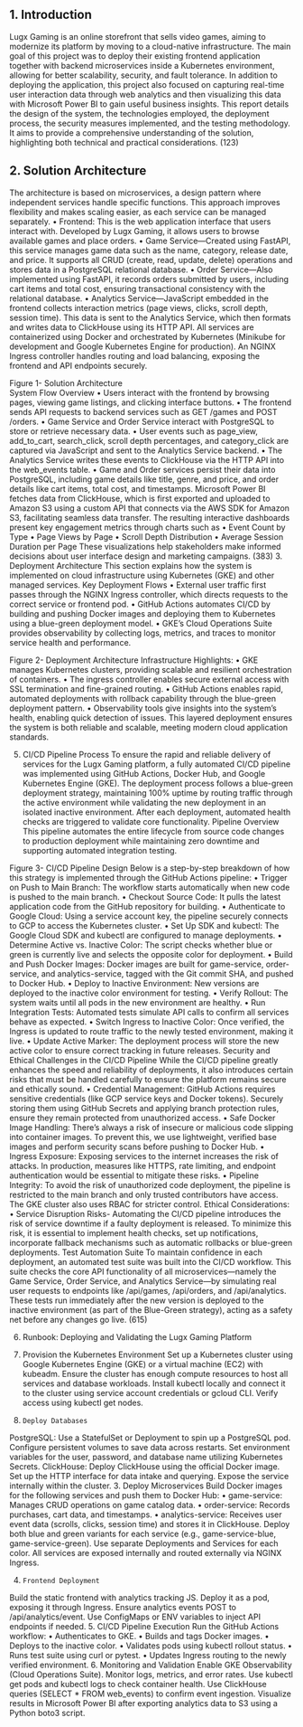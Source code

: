 ## 1.	Introduction
Lugx Gaming is an online storefront that sells video games, aiming to modernize its platform by moving to a cloud-native infrastructure. The main goal of this project was to deploy their existing frontend application together with backend microservices inside a Kubernetes environment, allowing for better scalability, security, and fault tolerance. In addition to deploying the application, this project also focused on capturing real-time user interaction data through web analytics and then visualizing this data with Microsoft Power BI to gain useful business insights. This report details the design of the system, the technologies employed, the deployment process, the security measures implemented, and the testing methodology. It aims to provide a comprehensive understanding of the solution, highlighting both technical and practical considerations.                                              (123)

## 2.	Solution Architecture
The architecture is based on microservices, a design pattern where independent services handle specific functions. This approach improves flexibility and makes scaling easier, as each service can be managed separately.
•	Frontend: This is the web application interface that users interact with. Developed by Lugx Gaming, it allows users to browse available games and place orders.
•	Game Service—Created using FastAPI, this service manages game data such as the name, category, release date, and price. It supports all CRUD (create, read, update, delete) operations and stores data in a PostgreSQL relational database.
•	Order Service—Also implemented using FastAPI, it records orders submitted by users, including cart items and total cost, ensuring transactional consistency with the relational database.
•	Analytics Service—JavaScript embedded in the frontend collects interaction metrics (page views, clicks, scroll depth, session time). This data is sent to the Analytics Service, which then formats and writes data to ClickHouse using its HTTP API.
All services are containerized using Docker and orchestrated by Kubernetes (Minikube for development and Google Kubernetes Engine for production). An NGINX Ingress controller handles routing and load balancing, exposing the frontend and API endpoints securely.
 
Figure 1- Solution Architecture        
System Flow Overview
•	Users interact with the frontend by browsing pages, viewing game listings, and clicking interface buttons.
•	The frontend sends API requests to backend services such as GET /games and POST /orders.
•	Game Service and Order Service interact with PostgreSQL to store or retrieve necessary data.
•	User events such as page_view, add_to_cart, search_click, scroll depth percentages, and category_click are captured via JavaScript and sent to the Analytics Service backend.
•	The Analytics Service writes these events to ClickHouse via the HTTP API into the web_events table.
•	Game and Order services persist their data into PostgreSQL, including game details like title, genre, and price, and order details like cart items, total cost, and timestamps.
Microsoft Power BI fetches data from ClickHouse, which is first exported and uploaded to Amazon S3 using a custom API that connects via the AWS SDK for Amazon S3, facilitating seamless data transfer. The resulting interactive dashboards present key engagement metrics through charts such as
•	Event Count by Type
•	Page Views by Page
•	Scroll Depth Distribution
•	Average Session Duration per Page
These visualizations help stakeholders make informed decisions about user interface design and marketing campaigns.                                                                                  (383)
3.	Deployment Architecture
This section explains how the system is implemented on cloud infrastructure using Kubernetes (GKE) and other managed services.
Key Deployment Flows
•	External user traffic first passes through the NGINX Ingress controller, which directs requests to the correct service or frontend pod.
•	GitHub Actions automates CI/CD by building and pushing Docker images and deploying them to Kubernetes using a blue-green deployment model.
•	GKE’s Cloud Operations Suite provides observability by collecting logs, metrics, and traces to monitor service health and performance.
 
Figure 2- Deployment Architecture
Infrastructure Highlights:
•	GKE manages Kubernetes clusters, providing scalable and resilient orchestration of containers.
•	The ingress controller enables secure external access with SSL termination and fine-grained routing.
•	GitHub Actions enables rapid, automated deployments with rollback capability through the blue-green deployment pattern.
•	Observability tools give insights into the system’s health, enabling quick detection of issues.
This layered deployment ensures the system is both reliable and scalable, meeting modern cloud application standards.  

5.	CI/CD Pipeline Process
To ensure the rapid and reliable delivery of services for the Lugx Gaming platform, a fully automated CI/CD pipeline was implemented using GitHub Actions, Docker Hub, and Google Kubernetes Engine (GKE). The deployment process follows a blue-green deployment strategy, maintaining 100% uptime by routing traffic through the active environment while validating the new deployment in an isolated inactive environment. After each deployment, automated health checks are triggered to validate core functionality.
Pipeline Overview
This pipeline automates the entire lifecycle from source code changes to production deployment while maintaining zero downtime and supporting automated integration testing.
 
Figure 3- CI/CD Pipeline Design
Below is a step-by-step breakdown of how this strategy is implemented through the GitHub Actions pipeline:
•	Trigger on Push to Main Branch: The workflow starts automatically when new code is pushed to the main branch.
•	Checkout Source Code: It pulls the latest application code from the GitHub repository for building.
•	Authenticate to Google Cloud: Using a service account key, the pipeline securely connects to GCP to access the Kubernetes cluster.
•	Set Up SDK and kubectl: The Google Cloud SDK and kubectl are configured to manage deployments.
•	Determine Active vs. Inactive Color: The script checks whether blue or green is currently live and selects the opposite color for deployment.
•	Build and Push Docker Images: Docker images are built for game-service, order-service, and analytics-service, tagged with the Git commit SHA, and pushed to Docker Hub.
•	Deploy to Inactive Environment: New versions are deployed to the inactive color environment for testing.
•	Verify Rollout: The system waits until all pods in the new environment are healthy.
•	Run Integration Tests: Automated tests simulate API calls to confirm all services behave as expected.
•	Switch Ingress to Inactive Color: Once verified, the Ingress is updated to route traffic to the newly tested environment, making it live.
•	Update Active Marker: The deployment process will store the new active color to ensure correct tracking in future releases.
Security and Ethical Challenges in the CI/CD Pipeline
While the CI/CD pipeline greatly enhances the speed and reliability of deployments, it also introduces certain risks that must be handled carefully to ensure the platform remains secure and ethically sound.
•	Credential Management: GitHub Actions requires sensitive credentials (like GCP service keys and Docker tokens). Securely storing them using GitHub Secrets and applying branch protection rules, ensure they remain protected from unauthorized access.
•	Safe Docker Image Handling: There’s always a risk of insecure or malicious code slipping into container images. To prevent this, we use lightweight, verified base images and perform security scans before pushing to Docker Hub.
•	Ingress Exposure: Exposing services to the internet increases the risk of attacks. In production, measures like HTTPS, rate limiting, and endpoint authentication would be essential to mitigate these risks.
•	Pipeline Integrity: To avoid the risk of unauthorized code deployment, the pipeline is restricted to the main branch and only trusted contributors have access. The GKE cluster also uses RBAC for stricter control.
Ethical Considerations:
•	Service Disruption Risks- Automating the CI/CD pipeline introduces the risk of service downtime if a faulty deployment is released. To minimize this risk, it is essential to implement health checks, set up notifications, incorporate fallback mechanisms such as automatic rollbacks or blue-green deployments.
Test Automation Suite
To maintain confidence in each deployment, an automated test suite was built into the CI/CD workflow. This suite checks the core API functionality of all microservices—namely the Game Service, Order Service, and Analytics Service—by simulating real user requests to endpoints like /api/games, /api/orders, and /api/analytics. These tests run immediately after the new version is deployed to the inactive environment (as part of the Blue-Green strategy), acting as a safety net before any changes go live.                       (615)



6.	Runbook: Deploying and Validating the Lugx Gaming Platform

1.	Provision the Kubernetes Environment
Set up a Kubernetes cluster using Google Kubernetes Engine (GKE) or a virtual machine (EC2) with kubeadm. Ensure the cluster has enough compute resources to host all services and database workloads. Install kubectl locally and connect it to the cluster using service account credentials or gcloud CLI. Verify access using kubectl get nodes.
2.     Deploy Databases
PostgreSQL: Use a StatefulSet or Deployment to spin up a PostgreSQL pod. Configure persistent volumes to save data across restarts. Set environment variables for the user, password, and database name utilizing Kubernetes Secrets.
ClickHouse: Deploy ClickHouse using the official Docker image. Set up the HTTP interface for data intake and querying. Expose the service internally within the cluster.
3.     Deploy Microservices
Build Docker images for the following services and push them to Docker Hub:
•	game-service: Manages CRUD operations on game catalog data.
•	order-service: Records purchases, cart data, and timestamps.
•	analytics-service: Receives user event data (scrolls, clicks, session time) and stores it in ClickHouse.
Deploy both blue and green variants for each service (e.g., game-service-blue, game-service-green). Use separate Deployments and Services for each color. All services are exposed internally and routed externally via NGINX Ingress.


4.     Frontend Deployment
Build the static frontend with analytics tracking JS. Deploy it as a pod, exposing it through Ingress. Ensure analytics events POST to /api/analytics/event. Use ConfigMaps or ENV variables to inject API endpoints if needed.
5.     CI/CD Pipeline Execution
Run the GitHub Actions workflow:
•	Authenticates to GKE.
•	Builds and tags Docker images.
•	Deploys to the inactive color.
•	Validates pods using kubectl rollout status.
•	Runs test suite using curl or pytest.
•	Updates Ingress routing to the newly verified environment.
6.     Monitoring and Validation
Enable GKE Observability (Cloud Operations Suite). Monitor logs, metrics, and error rates. Use kubectl get pods and kubectl logs to check container health.
Use ClickHouse queries (SELECT * FROM web_events) to confirm event ingestion.
Visualize results in Microsoft Power BI after exporting analytics data to S3 using a Python boto3 script.
